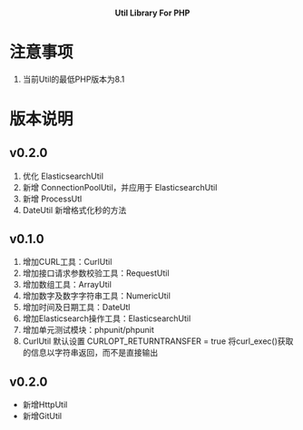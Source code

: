 <h4 align="center">Util Library For PHP</h4>

# 注意事项
1. 当前Util的最低PHP版本为8.1

# 版本说明

## v0.2.0
1. 优化 ElasticsearchUtil
2. 新增 ConnectionPoolUtil，并应用于 ElasticsearchUtil
3. 新增 ProcessUtl
4. DateUtil 新增格式化秒的方法

## v0.1.0
1. 增加CURL工具：CurlUtil
2. 增加接口请求参数校验工具：RequestUtil
3. 增加数组工具：ArrayUtil
4. 增加数字及数字字符串工具：NumericUtil
5. 增加时间及日期工具：DateUtl
6. 增加Elasticsearch操作工具：ElasticsearchUtil
7. 增加单元测试模块：phpunit/phpunit
8. CurlUtil 默认设置 CURLOPT_RETURNTRANSFER = true 将curl_exec()获取的信息以字符串返回，而不是直接输出

## v0.2.0
- 新增HttpUtil
- 新增GitUtil
